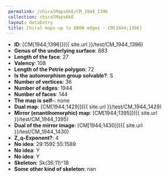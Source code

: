 ```yaml
--- 
 permalink: /chiralMaps6kE/CM_1944_1396 
 collection: chiralMaps6kE
 layout: dataEntry
 title: Chiral maps up to 6000 edges - CM[1944;1396]
---
```


- **ID**: [CM[1944;1396]]({{ site.url }}/test/CM_1944_1396)
- **Genus of the underlying surface**: 883
- **Length of the face**: 27
- **Valency**: 108
- **Length of the Petrie polygon**: 72
- **Is the automorphism group solvable?**: S
- **Number of vertices**: 36
- **Number of edges**: 1944
- **Number of faces**: 144
- **The map is self-**: none
- **Dual map**: [CM[1944;1429]]({{ site.url }}/test/CM_1944_1429)
- **Mirror (enantihomorphic) map**: [CM[1944;1395]]({{ site.url }}/test/CM_1944_1395)
- **Dual of the mirror image**: [CM[1944;1430]]({{ site.url }}/test/CM_1944_1430)
- **Z_q-Exponent?**: 4
- **No idea**:  29:1592 55:1589
- **No idea**: Y
- **No idea**: Y
- **Skeleton**: Sk(36;11)^18
- **Some other kind of skeleton**: nan
